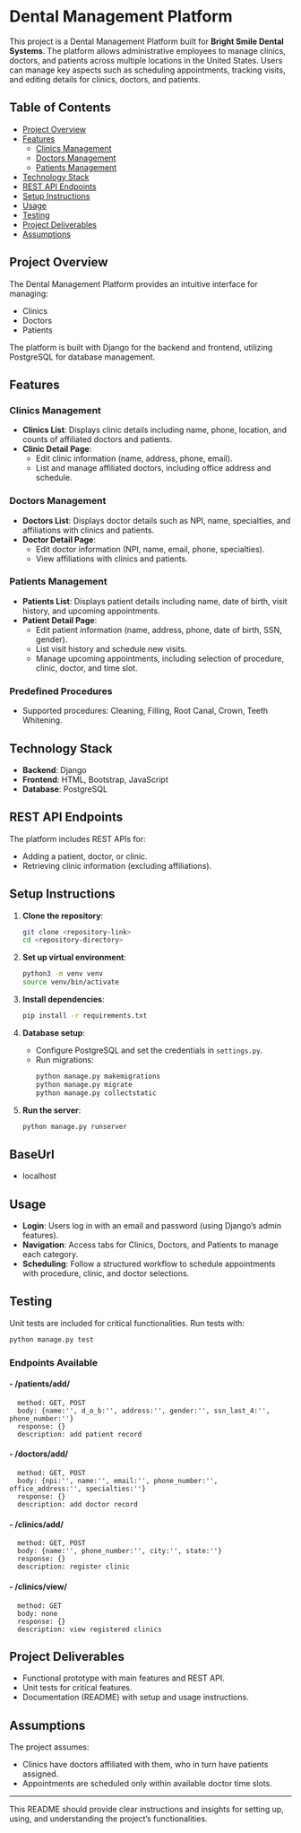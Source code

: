 # Dental Management Platform

This project is a Dental Management Platform built for **Bright Smile Dental Systems**. The platform allows administrative employees to manage clinics, doctors, and patients across multiple locations in the United States. Users can manage key aspects such as scheduling appointments, tracking visits, and editing details for clinics, doctors, and patients.

## Table of Contents
- [Project Overview](#project-overview)
- [Features](#features)
  - [Clinics Management](#clinics-management)
  - [Doctors Management](#doctors-management)
  - [Patients Management](#patients-management)
- [Technology Stack](#technology-stack)
- [REST API Endpoints](#rest-api-endpoints)
- [Setup Instructions](#setup-instructions)
- [Usage](#usage)
- [Testing](#testing)
- [Project Deliverables](#project-deliverables)
- [Assumptions](#assumptions)

## Project Overview
The Dental Management Platform provides an intuitive interface for managing:
- Clinics
- Doctors
- Patients

The platform is built with Django for the backend and frontend, utilizing PostgreSQL for database management.

## Features
### Clinics Management
- **Clinics List**: Displays clinic details including name, phone, location, and counts of affiliated doctors and patients.
- **Clinic Detail Page**: 
  - Edit clinic information (name, address, phone, email).
  - List and manage affiliated doctors, including office address and schedule.

### Doctors Management
- **Doctors List**: Displays doctor details such as NPI, name, specialties, and affiliations with clinics and patients.
- **Doctor Detail Page**:
  - Edit doctor information (NPI, name, email, phone, specialties).
  - View affiliations with clinics and patients.

### Patients Management
- **Patients List**: Displays patient details including name, date of birth, visit history, and upcoming appointments.
- **Patient Detail Page**:
  - Edit patient information (name, address, phone, date of birth, SSN, gender).
  - List visit history and schedule new visits.
  - Manage upcoming appointments, including selection of procedure, clinic, doctor, and time slot.

### Predefined Procedures
- Supported procedures: Cleaning, Filling, Root Canal, Crown, Teeth Whitening.

## Technology Stack
- **Backend**: Django
- **Frontend**: HTML, Bootstrap, JavaScript
- **Database**: PostgreSQL

## REST API Endpoints
The platform includes REST APIs for:
- Adding a patient, doctor, or clinic.
- Retrieving clinic information (excluding affiliations).

## Setup Instructions
1. **Clone the repository**:
   ```bash
   git clone <repository-link>
   cd <repository-directory>
   ```

2. **Set up virtual environment**:
   ```bash
   python3 -m venv venv
   source venv/bin/activate
   ```

3. **Install dependencies**:
   ```bash
   pip install -r requirements.txt
   ```

4. **Database setup**:
   - Configure PostgreSQL and set the credentials in `settings.py`.
   - Run migrations:
     ```bash
     python manage.py makemigrations
     python manage.py migrate
     python manage.py collectstatic
     ```

5. **Run the server**:
   ```bash
   python manage.py runserver
   ```
## BaseUrl
- localhost

## Usage
- **Login**: Users log in with an email and password (using Django’s admin features).
- **Navigation**: Access tabs for Clinics, Doctors, and Patients to manage each category.
- **Scheduling**: Follow a structured workflow to schedule appointments with procedure, clinic, and doctor selections.

## Testing
Unit tests are included for critical functionalities. Run tests with:
```bash
python manage.py test
```
### Endpoints Available
#### - /patients/add/<br />
      method: GET, POST
      body: {name:'', d_o_b:'', address:'', gender:'', ssn_last_4:'', phone_number:''}
      response: {}
      description: add patient record 
#### - /doctors/add/<br />
      method: GET, POST
      body: {npi:'', name:'', email:'', phone_number:'', office_address:'', specialties:''}
      response: {}
      description: add doctor record 
#### - /clinics/add/<br />
      method: GET, POST
      body: {name:'', phone_number:'', city:'', state:''}
      response: {}
      description: register clinic
#### - /clinics/view/<br />
      method: GET
      body: none 
      response: {}
      description: view registered clinics 
  

## Project Deliverables
- Functional prototype with main features and REST API.
- Unit tests for critical features.
- Documentation (README) with setup and usage instructions.

## Assumptions
The project assumes:
- Clinics have doctors affiliated with them, who in turn have patients assigned.
- Appointments are scheduled only within available doctor time slots.

---

This README should provide clear instructions and insights for setting up, using, and understanding the project’s functionalities.

